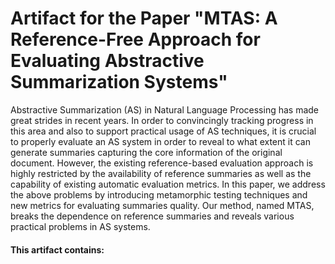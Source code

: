 # Artifact for the Paper "MTAS: A Reference-Free Approach for Evaluating Abstractive Summarization Systems"

Abstractive Summarization (AS) in Natural Language Processing has made great strides in recent years. In order to convincingly tracking progress in this area and also to support practical usage of AS techniques, it is crucial to properly evaluate an AS system in order to reveal to what extent it can generate summaries capturing the core information of the original document. However, the existing reference-based evaluation approach is highly restricted by the availability of reference summaries as well as the capability of existing automatic evaluation metrics. In this paper, we address the above problems by introducing metamorphic testing techniques and new metrics for evaluating summaries quality. Our method, named MTAS, breaks the dependence on reference summaries and reveals various practical problems in AS systems.

#### This artifact contains:

